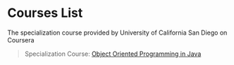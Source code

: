 Courses List
=============
The specialization course provided by University of California San Diego on Coursera

>Specialization Course:
>[Object Oriented Programming in Java](https://www.coursera.org/specializations/java-programming "Object Oriented Programming in Java") 

